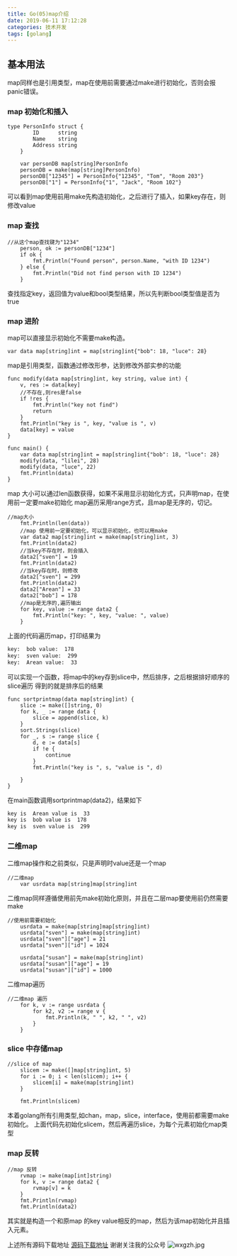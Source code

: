 ```yaml
---
title: Go(05)map介绍
date: 2019-06-11 17:12:28
categories: 技术开发
tags: [golang]
---
```

## 基本用法 
map同样也是引用类型，map在使用前需要通过make进行初始化，否则会报panic错误。
### map 初始化和插入
``` golang
type PersonInfo struct {
		ID      string
		Name    string
		Address string
	}

	var personDB map[string]PersonInfo
	personDB = make(map[string]PersonInfo)
	personDB["12345"] = PersonInfo{"12345", "Tom", "Room 203"}
	personDB["1"] = PersonInfo{"1", "Jack", "Room 102"}
```
可以看到map使用前用make先构造初始化，之后进行了插入，如果key存在，则修改value
### map 查找
``` golang
//从这个map查找键为"1234"
	person, ok := personDB["1234"]
	if ok {
		fmt.Println("Found person", person.Name, "with ID 1234")
	} else {
		fmt.Println("Did not find person with ID 1234")
	}

```
查找指定key，返回值为value和bool类型结果，所以先判断bool类型值是否为true
<!--more-->
### map 进阶
map可以直接显示初始化不需要make构造。
``` golang
var data map[string]int = map[string]int{"bob": 18, "luce": 28}
```
map是引用类型，函数通过修改形参，达到修改外部实参的功能
``` golang
func modify(data map[string]int, key string, value int) {
	v, res := data[key]
	//不存在,则res是false
	if !res {
		fmt.Println("key not find")
		return
	}
	fmt.Println("key is ", key, "value is ", v)
	data[key] = value
}

func main() {
	var data map[string]int = map[string]int{"bob": 18, "luce": 28}
	modify(data, "lilei", 28)
	modify(data, "luce", 22)
    fmt.Println(data)
}
```
map 大小可以通过len函数获得，如果不采用显示初始化方式，只声明map，在使用前一定要make初始化
map遍历采用range方式，且map是无序的，切记。
``` golang
//map大小
	fmt.Println(len(data))
	//map 使用前一定要初始化，可以显示初始化，也可以用make
	var data2 map[string]int = make(map[string]int, 3)
	fmt.Println(data2)
	//当key不存在时，则会插入
	data2["sven"] = 19
	fmt.Println(data2)
	//当key存在时，则修改
	data2["sven"] = 299
	fmt.Println(data2)
	data2["Arean"] = 33
	data2["bob"] = 178
	//map是无序的,遍历输出
	for key, value := range data2 {
		fmt.Println("key: ", key, "value: ", value)
	}
```
上面的代码遍历map，打印结果为 
``` cmd
key:  bob value:  178
key:  sven value:  299
key:  Arean value:  33
```
可以实现一个函数，将map中的key存到slice中，然后排序，之后根据排好顺序的slice遍历
得到的就是排序后的结果
``` golang
func sortprintmap(data map[string]int) {
	slice := make([]string, 0)
	for k, _ := range data {
		slice = append(slice, k)
	}
	sort.Strings(slice)
	for _, s := range slice {
		d, e := data[s]
		if !e {
			continue
		}
		fmt.Println("key is ", s, "value is ", d)

	}
}
```
在main函数调用sortprintmap(data2)，结果如下
``` cmd
key is  Arean value is  33
key is  bob value is  178
key is  sven value is  299
```
### 二维map
二维map操作和之前类似，只是声明时value还是一个map
``` golang
//二维map
	var usrdata map[string]map[string]int
```
二维map同样遵循使用前先make初始化原则，并且在二层map要使用前仍然需要make
``` golang
//使用前需要初始化
	usrdata = make(map[string]map[string]int)
	usrdata["sven"] = make(map[string]int)
	usrdata["sven"]["age"] = 21
	usrdata["sven"]["id"] = 1024

	usrdata["susan"] = make(map[string]int)
	usrdata["susan"]["age"] = 19
	usrdata["susan"]["id"] = 1000
```
二维map遍历
``` golang
//二维map 遍历
	for k, v := range usrdata {
		for k2, v2 := range v {
			fmt.Println(k, " ", k2, " ", v2)
		}
	}
```
### slice 中存储map
``` golang
//slice of map
	slicem := make([]map[string]int, 5)
	for i := 0; i < len(slicem); i++ {
		slicem[i] = make(map[string]int)
	}

	fmt.Println(slicem)
```
本着golang所有引用类型,如chan，map，slice，interface，使用前都需要make初始化。
上面代码先初始化slicem，然后再遍历slice，为每个元素初始化map类型

### map 反转
``` golang
//map 反转
	rvmap := make(map[int]string)
	for k, v := range data2 {
		rvmap[v] = k
	}
	fmt.Println(rvmap)
	fmt.Println(data2)
```
其实就是构造一个和原map 的key value相反的map，然后为该map初始化并且插入元素。

上述所有源码下载地址
[源码下载地址](https://github.com/secondtonone1/golang-)
谢谢关注我的公众号
![wxgzh.jpg](wxgzh.jpg)


